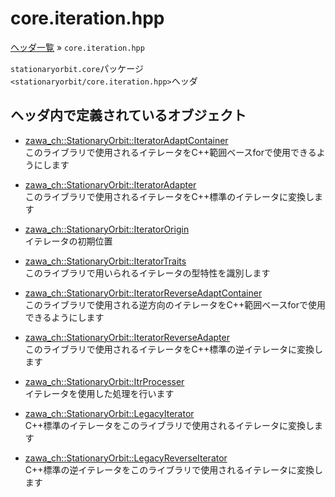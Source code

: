 # core.iteration.hpp

[ヘッダ一覧](../index.md) » `core.iteration.hpp`

`stationaryorbit.core`パッケージ  
`<stationaryorbit/core.iteration.hpp>`ヘッダ  

## ヘッダ内で定義されているオブジェクト

- [zawa_ch::StationaryOrbit::IteratorAdaptContainer](../../objects/core/iteratoradaptcontainer.md)  
    このライブラリで使用されるイテレータをC++範囲ベースforで使用できるようにします

- [zawa_ch::StationaryOrbit::IteratorAdapter](../../objects/core/iteratoradapter.md)  
    このライブラリで使用されるイテレータをC++標準のイテレータに変換します

- [zawa_ch::StationaryOrbit::IteratorOrigin](../../objects/core/iteratororigin.md)  
    イテレータの初期位置

- [zawa_ch::StationaryOrbit::IteratorTraits](../../objects/core/iteratortraits.md)  
    このライブラリで用いられるイテレータの型特性を識別します

- [zawa_ch::StationaryOrbit::IteratorReverseAdaptContainer](../../objects/core/iteratorreverseadaptcontainer.md)  
    このライブラリで使用される逆方向のイテレータをC++範囲ベースforで使用できるようにします

- [zawa_ch::StationaryOrbit::IteratorReverseAdapter](../../objects/core/iteratorreverseadapter.md)  
    このライブラリで使用されるイテレータをC++標準の逆イテレータに変換します

- [zawa_ch::StationaryOrbit::ItrProcesser](../../objects/core/itrprocesser.md)  
    イテレータを使用した処理を行います

- [zawa_ch::StationaryOrbit::LegacyIterator](../../objects/core/legacyiterator.md)  
    C++標準のイテレータをこのライブラリで使用されるイテレータに変換します

- [zawa_ch::StationaryOrbit::LegacyReverseIterator](../../objects/core/legacyreverseiterator.md)  
    C++標準の逆イテレータをこのライブラリで使用されるイテレータに変換します
